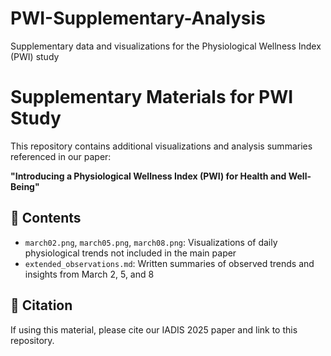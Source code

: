 # PWI-Supplementary-Analysis
Supplementary data and visualizations for the Physiological Wellness Index (PWI) study

# Supplementary Materials for PWI Study

This repository contains additional visualizations and analysis summaries referenced in our paper:

**"Introducing a Physiological Wellness Index (PWI) for Health and Well-Being"**

## 📂 Contents

- `march02.png`, `march05.png`, `march08.png`: Visualizations of daily physiological trends not included in the main paper
- `extended_observations.md`: Written summaries of observed trends and insights from March 2, 5, and 8

## 🔗 Citation

If using this material, please cite our IADIS 2025 paper and link to this repository.
